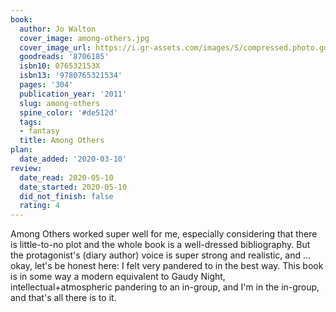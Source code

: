 ```yaml
---
book:
  author: Jo Walton
  cover_image: among-others.jpg
  cover_image_url: https://i.gr-assets.com/images/S/compressed.photo.goodreads.com/books/1317792367l/8706185._SX98_.jpg
  goodreads: '8706185'
  isbn10: 076532153X
  isbn13: '9780765321534'
  pages: '304'
  publication_year: '2011'
  slug: among-others
  spine_color: '#de512d'
  tags:
  - fantasy
  title: Among Others
plan:
  date_added: '2020-03-10'
review:
  date_read: 2020-05-10
  date_started: 2020-05-10
  did_not_finish: false
  rating: 4
---
```


Among Others worked super well for me, especially considering that there is little-to-no plot and the whole book is a well-dressed bibliography. But the protagonist's (diary author) voice is super strong and realistic, and … okay, let's be honest here: I felt very pandered to in the best way. This book is in some way a modern equivalent to Gaudy Night, intellectual+atmospheric pandering to an in-group, and I'm in the in-group, and that's all there is to it.
